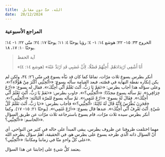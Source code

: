 ```yaml
---
title:  الله، حبٌّ دون مقابل
date:  28/12/2024
---
```


### المراجع الأسبوعية
 الخروج ٣٣: ١٥- ٢٢؛ هوشع ١٤: ١- ٤؛  رؤيا يوحنّا ٤: ١١؛ يوحنّا ١٧: ٢٤؛ متّى ٢٢: ١- ١٤؛ يوحنّا ١٠: ١٧، ١٨.

> <p>آية الحفظ</p>
> «أَنَا أَشْفِي ٱرْتِدَادَهُمْ. أُحِبُّهُمْ فَضْلًا، لِأَنَّ غَضَبِي قَدِ ٱرْتَدَّ عَنْهُ» (هوشع ١٤: ٤)

أنكر بطرس يسوع ثلاث مرّات، تمامًا كما كان قد نبّأه يسوع في متّى ٢٦: ٣٤، ولكن لم يكن إنكاره نقطة النهاية في قصّته، فبعد القيامة سأله يسوع: «‹أَتُحِبُّنِي أَكْثَرَ مِنْ هَؤُلَاءِ؟›». وعلى سؤاله هذا أجاب بطرس: «‹نَعَمْ يَا رَبُّ، أَنْتَ تَعْلَمُ أَنِّي أُحِبُّكَ›». فقال له يسوع: «‹ٱرْعَ خِرَافِي›». ثمّ سأله يسوع مجدّدًا: «‹أَتُحِبُّنِي؟›». جاوب بطرس: «‹نَعَمْ يَا رَبُّ، أَنْتَ تَعْلَمُ أَنِّي أُحِبُّكَ›». فقَالَ لَهُ يسوع: «‹ٱرْعَ غَنَمِي›». ثمّ سأله يسوع للمرّة الثالثة: «‹أَتُحِبُّنِي؟›». «فَحَزِنَ بُطْرُسُ لِأَنَّهُ قَالَ لَهُ ثَالِثَةً: ‹أَتُحِبُّنِي؟›» فأجاب بطرس: «‹يَا رَبُّ، أَنْتَ تَعْلَمُ كُلَّ شَيْءٍ. أَنْتَ تَعْرِفُ أَنِّي أُحِبُّكَ›». عندها قال يسوع: «‹ٱرْعَ غَنَمِي›». (يوحنّا ٢١: ١٥- ١٧). وكما أنكر بطرس سيده ثلاث مرّات، قام يسوع باسترجاعه ثلاث مرّات عن طريق السؤال الحاسم: «‹أَتُحِبُّنِي؟›».

مهما اختلفت ظروفنا عن ظروف بطرس، يبقى المبدأ على حاله في كثير من النواحي. أي أنّ السؤال ذاته الّذي طرحه يسوع على بطرس هو، في الحقيقة، أهمُ سؤال يطرحه الله على كلّ واحدٍ منّا في زماننا ومكاننا: «‹أَتُحِبُّنِي؟›».

يعتمد كلُّ شيءٍ على إجابتنا عن هذا السؤال.